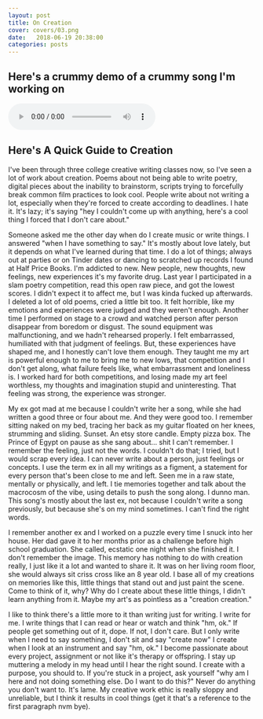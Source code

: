 ```yaml
---
layout: post
title: On Creation
cover: covers/03.png
date:   2018-06-19 20:38:00
categories: posts
---
```


## Here's a crummy demo of a crummy song I'm working on
<audio controls>
  <source src="{{ site.baseurl }}/audio/instaDemo.mp3" type="audio/mpeg">
Your browser does not support the audio element.
</audio>
<br>

## Here's A Quick Guide to Creation

I've been through three college creative writing classes now, so I've seen a lot of work about creation. Poems about not being able to write poetry, digital pieces about the inability to brainstorm, scripts trying to forcefully break common film practices to look cool. People write about not writing a lot, especially when they're forced to create according to deadlines. I hate it. It's lazy; it's saying "hey I couldn't come up with anything, here's a cool thing I forced that I don't care about."

Someone asked me the other day when do I create music or write things. I answered "when I have something to say." It's mostly about love lately, but it depends on what I've learned during that time. I do a lot of things; always out at parties or on Tinder dates or dancing to scratched up records I found at Half Price Books. I'm addicted to new. New people, new thoughts, new feelings, new experiences it's my favorite drug. Last year I participated in a slam poetry competition, read this open raw piece, and got the lowest scores. I didn't expect it to affect me, but I was kinda fucked up afterwards. I deleted a lot of old poems, cried a little bit too. It felt horrible, like my emotions and experiences were judged and they weren't enough. Another time I performed on stage to a crowd and watched person after person disappear from boredom or disgust. The sound equipment was malfunctioning, and we hadn't rehearsed properly. I felt embarrassed, humiliated with that judgment of feelings. But, these experiences have shaped me, and I honestly can't love them enough. They taught me my art is powerful enough to me to bring me to new lows, that competition and I don't get along, what failure feels like, what embarrassment and loneliness is. I worked hard for both competitions, and losing made my art feel worthless, my thoughts and imagination stupid and uninteresting. That feeling was strong, the experience was stronger.

My ex got mad at me because I couldn't write her a song, while she had written a good three or four about me. And they were good too. I remember sitting naked on my bed, tracing her back as my guitar floated on her knees, strumming and sliding. Sunset. An etsy store candle. Empty pizza box. The Prince of Egypt on pause as she sang about… shit I can't remember. I remember the feeling, just not the words. I couldn't do that; I tried, but I would scrap every idea. I can never write about a person, just feelings or concepts. I use the term ex in all my writings as a figment, a statement for every person that's been close to me and left. Seen me in a raw state, mentally or physically, and left. I tie memories together and talk about the macrocosm of the vibe, using details to push the song along. I dunno man. This song's mostly about the last ex, not because I couldn't write a song previously, but because she's on my mind sometimes. I can't find the right words.

I remember another ex and I worked on a puzzle every time I snuck into her house. Her dad gave it to her months prior as a challenge before high school graduation. She called, ecstatic one night when she finished it. I don't remember the image. This memory has nothing to do with creation really, I just like it a lot and wanted to share it. It was on her living room floor, she would always sit criss cross like an 8 year old. I base all of my creations on memories like this, little things that stand out and just paint the scene. Come to think of it, why? Why do I create about these little things, I didn't learn anything from it. Maybe my art's as pointless as a "creation creation."

I like to think there's a little more to it than writing just for writing. I write for me. I write things that I can read or hear or watch and think "hm, ok." If people get something out of it, dope. If not, I don't care. But I only write when I need to say something, I don't sit and say "create now" I create when I look at an instrument and say "hm, ok." I become passionate about every project, assignment or not like it's therapy or offspring. I stay up muttering a melody in my head until I hear the right sound. I create with a purpose, you should to. If you're stuck in a project, ask yourself "why am I here and not doing something else. Do I want to do this?" Never do anything you don't want to. It's lame. My creative work ethic is really sloppy and unreliable, but I think it results in cool things (get it that's a reference to the first paragraph nvm bye).
